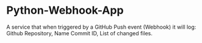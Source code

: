 # Python-Webhook-App
A service that when triggered by a GitHub Push event (Webhook) it will log: Github Repository, Name Commit ID,  List of changed files.
